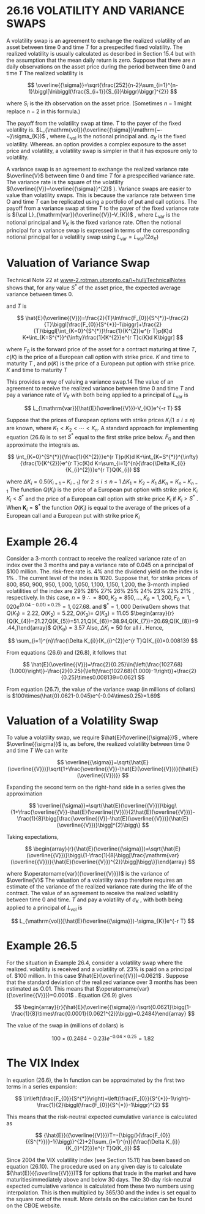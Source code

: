 # 26.16 VOLATILITY AND VARIANCE SWAPS  

A volatility swap is an agreement to exchange the realized volatility of an asset between time 0 and time $T$ for a prespecifed fixed volatility. The realized volatility is usually calculated as described in Section 15.4 but with the assumption that the mean daily return is zero. Suppose that there are $n$ daily observations on the asset price during the period between time 0 and time $T$ The realized volatility is  

$$
\overline{{\sigma}}=\sqrt{\frac{252}{n-2}\sum_{i=1}^{n-1}\biggl[\ln\biggl(\frac{S_{i+1}}{S_{i}}\biggr)\biggr]^{2}}
$$  

where $S_{i}$ is the ith observation on the asset price. (Sometimes $n\mathrm{~-~}1$ might replace $n-2$ in this formula.)  

The payoff from the volatility swap at time. $T$ to the payer of the fixed volatility is. $L_{\mathrm{vol}}(\overline{{\sigma}}\mathrm{~-~}\sigma_{K})$ , where $L_{\mathrm{vol}}$ is the notional principal and. $\sigma_{K}$ is the fixed volatility. Whereas. an option provides a complex exposure to the asset price and volatility, a volatility swap is simpler in that it has exposure only to volatility.  

A variance swap is an agreement to exchange the realized variance rate $\overline{V}$ between time 0 and time $T$ for a prespecified variance rate. The variance rate is the square of the volatility $(\overline{{V}}=\overline{{\sigma}}^{2}$ ). Variance swaps are easier to value than volatility swaps. This is because the variance rate between time O and time $T$ can be replicated using a portfolio of put and call options. The payoff from a variance swap at time $T$ to the payer of the fixed variance rate is ${\cal L}_{\mathrm{var}}(\overline{{V}}-V_{K})$ , where $L_{\mathrm{var}}$ is the notional principal and $V_{K}$ is the fixed variance rate. Often the notional principal for a variance swap is expressed in terms of the corresponding notional principal for a volatility swap using $L_{\mathrm{var}}=L_{\mathrm{vol}}/(2\sigma_{K})$  

# Valuation of Variance Swap  

Technical Note 22 at www-2.rotman.utoronto.ca/\~hull/TechnicalNotes shows that, for any value $S^{*}$ of the asset price, the expected average variance between times 0.  

and $T$ is  

$$
\hat{E}(\overline{{V}})=\frac{2}{T}\ln\frac{F_{0}}{S^{*}}-\frac{2}{T}\biggl[\frac{F_{0}}{S^{*}}-1\biggr]+\frac{2}{T}\biggl[\int_{K=0}^{S^{*}}\frac{1}{K^{2}}e^{r T}p(K)d K+\int_{K=S^{*}}^{\infty}\frac{1}{K^{2}}e^{r T}c(K)d K\biggr]
$$  

where $F_{0}$ is the forward price of the asset for a contract maturing at time $T,c(K)$ is the price of a European call option with strike price. $K$ and time to maturity $T$ , and $p(K)$ is the price of a European put option with strike price. $K$ and time to maturity $T$  

This provides a way of valuing a variance swap.14 The value of an agreement to receive the realized variance between time 0 and time $T$ and pay a variance rate of $V_{K}$ with both being applied to a principal of $L_{\mathrm{var}}$ is  

$$
L_{\mathrm{var}}[\hat{E}(\overline{{V}})-V_{K}]e^{-r T}
$$  

Suppose that the prices of European options with strike prices $K_{i}(1\leq i\leq n)$ are known, where $K_{1}<K_{2}<\cdots<K_{n}.$ A standard approach for implementing equation (26.6) is to set $S^{*}$ equal to the first strike price below. $F_{0}$ and then approximate the integrals as.  

$$
\int_{K=0}^{S^{*}}{\frac{1}{K^{2}}}e^{r T}p(K)d K+\int_{K=S^{*}}^{\infty}{\frac{1}{K^{2}}}e^{r T}c(K)d K=\sum_{i=1}^{n}{\frac{\Delta K_{i}}{K_{i}^{2}}}e^{r T}Q(K_{i})
$$  

where $\Delta K_{i}=0.5(K_{i+1}-K_{i-1})$ for $2\leq i\leq n-1$ $\Delta K_{1}=K_{2}-K_{1}$ $\Delta K_{n}=K_{n}-K_{n-1}$ The function $Q(K_{i})$ is the price of a European put option with strike price $K_{i}$ $K_{i}<S^{*}$ and the price of a European call option with strike price $K_{i}$ if $K_{i}>S^{*}$ . When $\boldsymbol{K}_{i}=\boldsymbol{S}^{*}$ the function $Q(K_{i})$ is equal to the average of the prices of a European call and a European put with strike price $K_{i}$  

# Example 26.4  

Consider a 3-month contract to receive the realized variance rate of an index over the 3 months and pay a variance rate of 0.045 on a principal of $\$100$ million. The. risk-free rate is. $4\%$ and the dividend yield on the index is $1\%$ . The current level of the index is 1020. Suppose that, for strike prices of 800, 850, 900, 950, 1,000, 1,050, 1,100, 1,150, 1,200, the 3-month implied volatilities of the index are $29\%$ $28\%$ $27\%$ $26\%$ $25\%$ $24\%$ $23\%$ $22\%$ $21\%$ , respectively. In this case, $n=9$ $\therefore=800,K_{2}=850,\ldots,K_{9}=1,200,F_{0}=1,020e^{(0.04-0.01)\times0.25}=1,027.68.$ and $\boldsymbol{S}^{*}=1{,}000$ DerivaGem shows that $Q(K_{1})=2.22,Q(K_{2})=5.22,Q(K_{3})=$ $Q(K_{3})=11.05$ $\begin{array}{r}{Q(K_{4})=21.27,Q(K_{5})=51.21,Q(K_{6})=38.94,Q(K_{7})=20.69,Q(K_{8})=9.44,}\end{array}$ $Q(K_{9})=3.57$ Also, $\Delta K_{i}=50$ for all $i$ . Hence,  

$$
\sum_{i=1}^{n}\frac{\Delta K_{i}}{K_{i}^{2}}e^{r T}Q(K_{i})=0.008139
$$  

From equations (26.6) and (26.8), it follows that  

$$
\hat{E}(\overline{{V}})=\frac{2}{0.25}\ln{\left(\frac{1027.68}{1.000}\right)}-\frac{2}{0.25}{\left(\frac{1027.68}{1.000}-1\right)}+\frac{2}{0.25}\times0.008139=0.0621
$$  

From equation (26.7), the value of the variance swap (in millions of dollars) is $100\times(\hat{0}.0621-0.045)e^{-0.04\times0.25}=1.69$  

# Valuation of a Volatility Swap  

To value a volatility swap, we require $\hat{E}(\overline{{\sigma}})$ , where $\overline{{\sigma}}$ is, as before, the realized volatility between time 0 and time $T$ We can write  

$$
\overline{{\sigma}}=\sqrt{\hat{E}(\overline{{V}})}\sqrt{1+\frac{\overline{{V}}-\hat{E}(\overline{{V}})}{\hat{E}(\overline{{V}})}}
$$  

Expanding the second term on the right-hand side in a series gives the approximation  

$$
\overline{{\sigma}}=\sqrt{\hat{E}(\overline{{V}})}\bigg\{1+\frac{\overline{{V}}-\hat{E}(\overline{{V}})}{2\hat{E}(\overline{{V}})}-\frac{1}{8}\bigg[\frac{\overline{{V}}-\hat{E}(\overline{{V}})}{\hat{E}(\overline{{V}})}\bigg]^{2}\bigg\}
$$  

Taking expectations,  

$$
\begin{array}{r}{\hat{E}(\overline{{\sigma}})=\sqrt{\hat{E}(\overline{{V}})}\bigg\{1-\frac{1}{8}\bigg[\frac{\mathrm{var}(\overline{{V}})}{\hat{E}(\overline{{V}})^{2}}\bigg]\bigg\}}\end{array}
$$  

where $\operatorname{var}({\overline{{V}}})$ is the variance of $\overline{V}$ The valuation of a volatility swap therefore requires an estimate of the variance of the realized variance rate during the life of the contract. The value of an agreement to receive the realized volatility between time 0 and time. $T$ and pay a volatility of $\sigma_{K}$ , with both being applied to a principal of $L_{\mathrm{vol}}$ is  

$$
L_{\mathrm{vol}}[\hat{E}(\overline{{\sigma}})-\sigma_{K}]e^{-r T}
$$  

# Example 26.5  

For the situation in Example 26.4, consider a volatility swap where the realized. volatility is received and a volatility of. $23\%$ is paid on a principal of. $\$100$ million. In this case $\hat{E}(\overline{{V}})=0.0621$ . Suppose that the standard deviation of the realized variance over 3 months has been estimated as O.01. This means that $\operatorname{var}({\overline{{V}}})=0.0001$ . Equation (26.9) gives  

$$
\begin{array}{r}{\hat{E}(\overline{{\sigma}})=\sqrt{0.0621}\bigg(1-\frac{1}{8}\times\frac{0.0001}{0.0621^{2}}\bigg)=0.2484}\end{array}
$$  

The value of the swap in (millions of dollars) is  

$$
100\times(0.2484-0.23)e^{-0.04\times0.25}=1.82
$$  

# The VIX Index  

In equation (26.6), the ln function can be approximated by the first two terms in a series expansion:  

$$
\ln\left(\frac{F_{0}}{S^{*}}\right)=\left(\frac{F_{0}}{S^{*}}-1\right)-\frac{1}{2}\biggl(\frac{F_{0}}{S^{*}}-1\biggr)^{2}
$$  

This means that the risk-neutral expected cumulative variance is calculated as  

$$
{\hat{E}}({\overline{{V}}})T=-{\bigg(}{\frac{F_{0}}{{S^{*}}}}-1{\bigg)}^{2}+2{\sum_{i=1}^{n}}{\frac{\Delta K_{i}}{K_{i}^{2}}}e^{r T}Q(K_{i})
$$  

Since 2004 the VIX volatility index (see Section 15.11) has been based on equation (26.10). The procedure used on any given day is to calculate ${\hat{E}}({\overline{{V}}})T$ for options that trade in the market and have maturitiesimmediately above and below 30 days. The 30-day risk-neutral expected cumulative variance is calculated from these two numbers using interpolation. This is then multiplied by 365/30 and the index is set equal to the square root of the result. More details on the calculation can be found on the CBOE website.  
